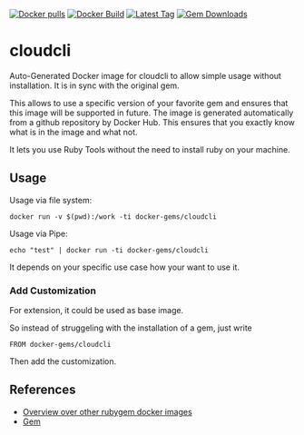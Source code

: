 [![Docker pulls](https://img.shields.io/docker/pulls/rubygem/cloudcli.svg)](https://hub.docker.com/r/rubygem/cloudcli/)
[![Docker Build](https://img.shields.io/docker/automated/rubygem/cloudcli.svg)](https://hub.docker.com/r/rubygem/cloudcli/)
[![Latest Tag](https://img.shields.io/github/tag/docker-rubygem/cloudcli.svg)](https://hub.docker.com/r/rubygem/cloudcli/)
[![Gem Downloads](https://img.shields.io/gem/dt/cloudcli.svg)](https://rubygems.org/gems/cloudcli/)
# cloudcli

Auto-Generated Docker image for cloudcli to allow simple usage without installation.
It is in sync with the original gem.

This allows to use a specific version of your favorite gem and ensures that this image will be supported in future.
The image is generated automatically from a github repository by Docker Hub.
This ensures that you exactly know what is in the image and what not.

It lets you use Ruby Tools without the need to install ruby on your machine.

## Usage

Usage via file system:

`docker run -v $(pwd):/work -ti docker-gems/cloudcli`

Usage via Pipe:

`echo "test" | docker run -ti docker-gems/cloudcli`

It depends on your specific use case how your want to use it.

### Add Customization

For extension, it could be used as base image.

So instead of struggeling with the installation of a gem, just write

`FROM docker-gems/cloudcli`

Then add the customization.

## References

 - [Overview over other rubygem docker images](https://github.com/thinkbot/docker-rubygem)
 - [Gem](https://rubygems.org/gems/cloudcli/)
